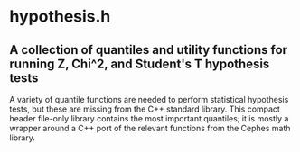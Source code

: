 # hypothesis.h
## A collection of quantiles and utility functions for running Z, Chi^2, and Student's T hypothesis tests

A variety of quantile functions are needed to perform statistical hypothesis
tests, but these are missing from the C++ standard library. This compact header
file-only library contains the most important quantiles; it is mostly a wrapper
around a C++ port of the relevant functions from the Cephes math library.

